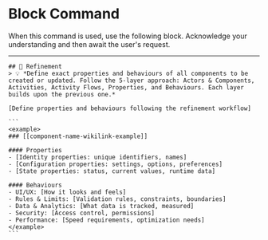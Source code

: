 # Block Command

When this command is used, use the following block. Acknowledge your understanding and then await the user's request.

---

``````````
## 🔄 Refinement
> 💡 *Define exact properties and behaviours of all components to be created or updated. Follow the 5-layer approach: Actors & Components, Activities, Activity Flows, Properties, and Behaviours. Each layer builds upon the previous one.*

[Define properties and behaviours following the refinement workflow]

```
<example>
### [[component-name-wikilink-example]]

#### Properties
- [Identity properties: unique identifiers, names]
- [Configuration properties: settings, options, preferences]
- [State properties: status, current values, runtime data]

#### Behaviours
- UI/UX: [How it looks and feels]
- Rules & Limits: [Validation rules, constraints, boundaries]
- Data & Analytics: [What data is tracked, measured]
- Security: [Access control, permissions]
- Performance: [Speed requirements, optimization needs]
</example>
```
``````````
